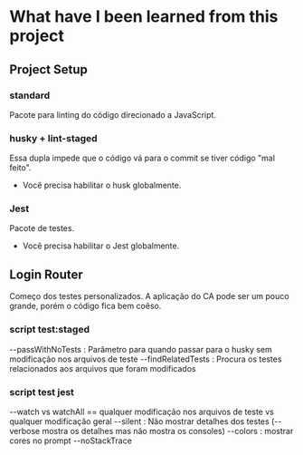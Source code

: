 # What have I been learned from this project

## Project Setup
### standard
Pacote para linting do código direcionado a JavaScript.

### husky + lint-staged
Essa dupla impede que o código vá para o commit se tiver código "mal feito".
* Você precisa habilitar o husk globalmente.

### Jest 
Pacote de testes. 
* Você precisa habilitar o Jest globalmente.

## Login Router
Começo dos testes personalizados. A aplicação do CA pode ser um pouco grande, porém o código fica bem coêso.

### script test:staged
--passWithNoTests : Parâmetro para quando passar para o husky sem modificação nos arquivos de teste
--findRelatedTests : Procura os testes relacionados aos arquivos que foram modificados


### script test jest
--watch vs watchAll == qualquer modificação nos arquivos de teste vs qualquer modificação geral
--silent : Não mostrar detalhes dos testes (--verbose mostra os detalhes mas não mostra os consoles)
--colors : mostrar cores no prompt
--noStackTrace
